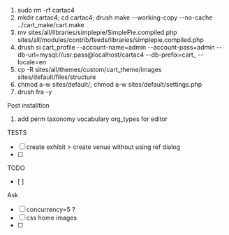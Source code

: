 1) sudo rm -rf cartac4
2) mkdir cartac4; cd cartac4; drush make --working-copy --no-cache ../cart_make/cart.make .
2) mv sites/all/libraries/simplepie/SimplePie.compiled.php sites/all/modules/contrib/feeds/libraries/simplepie.compiled.php
3) drush si cart_profile --account-name=admin --account-pass=admin --db-url=mysql://usr:pass@localhost/cartac4 --db-prefix=cart_ --locale=en
4) cp -R sites/all/themes/custom/cart_theme/images sites/default/files/structure
5) chmod a-w sites/default/; chmod a-w sites/default/settings.php
6) drush fra -y

Post installtion
1) add perm taxonomy vocabulary org_types for editor

TESTS
- [ ] create exhibit > create venue without using ref dialog
- [ ] 


TODO
- [ ] 


Ask
- [ ] concurrency=5 ?
- [ ] css home images
- [ ] 
